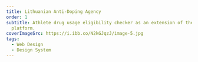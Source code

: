 ```yaml
---
title: Lithuanian Anti-Doping Agency
order: 1
subtitle: Athlete drug usage eligibility checker as an extension of the existing
  platform.
coverImageSrc: https://i.ibb.co/N2kGJqzJ/image-5.jpg
tags:
  - Web Design
  - Design System
---
```

